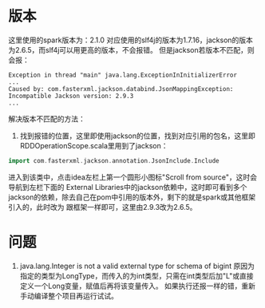 # 版本
这里使用的spark版本为：2.1.0 对应使用的slf4j的版本为1.7.16，jackson的版本为2.6.5，而slf4j可以用更高的版本，不会报错。
但是jackson若版本不匹配，则会报：
```text
Exception in thread "main" java.lang.ExceptionInInitializerError
...
Caused by: com.fasterxml.jackson.databind.JsonMappingException: Incompatible Jackson version: 2.9.3
...
```
解决版本不匹配的方法：
1. 找到报错的位置，这里即使用jackson的位置，找到对应引用的包名，这里即RDDOperationScope.scala里用到了jackson：
```scala
import com.fasterxml.jackson.annotation.JsonInclude.Include
```
进入到该类中，点击idea左栏上第一个圆形小图标"Scroll from source"，这时会导航到左栏下面的
External Libraries中的jackson依赖中，这时即可看到多个jackson的依赖，除去自己在pom中引用的版本外，剩下的就是spark或其他框架引入的，此时改为
跟框架一样即可，这里由2.9.3改为2.6.5。


# 问题
1. java.lang.Integer is not a valid external type for schema of bigint
    原因为指定的类型为LongType，而传入的为int类型，只需在int类型后加"L"或直接定义一个Long变量，赋值后再将该变量传入。
    如果执行还报一样的错，重新手动编译整个项目再运行试试。

